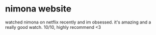 # nimona website
watched nimona on netflix recently and im obsessed. it's amazing and a really good watch. 10/10, highly recommend <3

